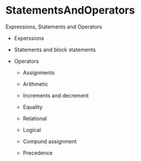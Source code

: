 # StatementsAndOperators
 Expressions, Statements and Operators

* Experssions

* Statements and block statements

* Operators

  - Assignments
 
  - Arithmetic
 
  - Increments and decrement
 
  - Equality
 
  - Relational
 
  - Logical
 
  - Compund assignment
 
  - Precedence

